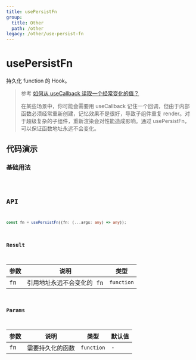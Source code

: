 ```yaml
---
title: usePersistFn
group:
  title: Other
  path: /other
legacy: /other/use-persist-fn
---
```


# usePersistFn

持久化 function 的 Hook。

> 参考 [如何从 useCallback 读取一个经常变化的值？](https://zh-hans.reactjs.org/docs/hooks-faq.html#how-to-read-an-often-changing-value-from-usecallback)
>
> 在某些场景中，你可能会需要用 useCallback 记住一个回调，但由于内部函数必须经常重新创建，记忆效果不是很好，导致子组件重复 render。对于超级复杂的子组件，重新渲染会对性能造成影响。通过 usePersistFn，可以保证函数地址永远不会变化。

## 代码演示

### 基础用法

<code src="./demos/Demo2.tsx" />

## API

```typescript
const fn = usePersistFn((fn: (...args: any) => any));
```

### Result

| 参数 | 说明                      | 类型       |
| ---- | ------------------------- | ---------- |
| fn   | 引用地址永远不会变化的 fn | `function` |

### Params

| 参数 | 说明             | 类型       | 默认值 |
| ---- | ---------------- | ---------- | ------ |
| fn   | 需要持久化的函数 | `function` | -      |
